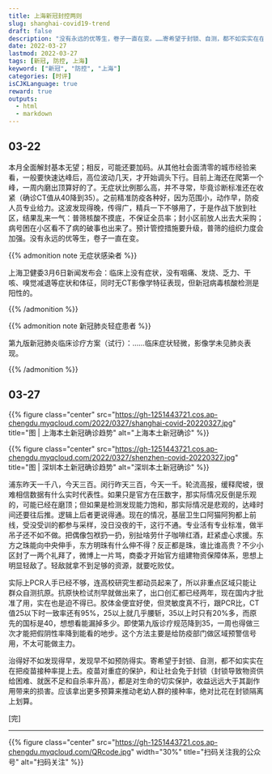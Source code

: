 ```yaml
---
title: 上海新冠封控两则
slug: shanghai-covid19-trend
draft: false
description: "没有永远的优等生，卷子一直在变。……寄希望于封锁、自测，都不如实实在在把疫苗接种率提上去。疫苗对重症的保护，和让社会免于封锁（封锁导致物资供给困难、就医不足和自杀率升高），都是对生命的切实保护，收益远远大于其副作用带来的损害。应该拿出更多预算来推动老幼人群的接种率，绝对比花在封锁隔离上划算。"
date: 2022-03-27
lastmod: 2022-03-27
tags: [新冠, 防控, 上海]
keyword: ["新冠", "防控", "上海"]
categories: [时评]
isCJKLanguage: true
reward: true
outputs:
  - html
  - markdown
---
```


## 03-22

本月全面解封基本无望；相反，可能还要加码。从其他社会面清零的城市经验来看，一般要快速达峰后，高位波动几天，才开始调头下行。目前上海还在爬第一个峰，一周内磨出顶算好的了。无症状比例那么高，并不寻常，毕竟诊断标准还在收紧（确诊CT值从40降到35）。之前精准防疫各种好，因为范围小，动作早，防疫人员专业给力。这波发现得晚，传得广，精兵一下不够用了，于是作战下放到社区，结果乱来一气：普筛核酸不摸底，不保证全员率；封小区前放人出去大采购；病号困在小区看不了病的破事也出来了。预计管控措施要升级，普筛的组织力度会加强。没有永远的优等生，卷子一直在变。

<!--more-->

{{% admonition note 无症状感染者 %}}

上海卫健委3月6日新闻发布会：临床上没有症状，没有咽痛、发烧、乏力、干咳、嗅觉减退等症状和体征，同时无CT影像学特征表现，但新冠病毒核酸检测是阳性的。

{{% /admonition %}}

{{% admonition note 新冠肺炎轻症患者 %}}

第九版新冠肺炎临床诊疗方案（试行）：……临床症状轻微，影像学未见肺炎表现。

{{% /admonition %}}

## 03-27

{{% figure class="center" src="https://gh-1251443721.cos.ap-chengdu.myqcloud.com/2022/0327/shanghai-covid-20220327.jpg" title="图 | 上海本土新冠确诊趋势" alt="上海本土新冠确诊" %}}

{{% figure class="center" src="https://gh-1251443721.cos.ap-chengdu.myqcloud.com/2022/0327/shenzhen-covid-20220327.jpg" title="图 | 深圳本土新冠确诊趋势" alt="深圳本土新冠确诊" %}}

浦东昨天一千八，今天三百。闵行昨天三百，今天一千。轮流高报，缓释爬坡，很难相信数据有什么实时代表性。如果只是官方在压数字，那实际情况反倒是乐观的，可能已经在磨顶；但如果是检测发现能力饱和，那实际情况是悲观的，达峰时间还要往后推。逻辑上后者更说得通。现在的情况，基层卫生口阿猫阿狗都上前线，受没受训的都参与采样，没日没夜的干，这行不通。专业活有专业标准，做半吊子还不如不做。把偶像包袱扔一扔，别扯啥劳什子咖啡红酒，赶紧虚心求援。东方之珠能向中央伸手，东方明珠有什么伸不得？反正都是珠，谁比谁高贵？不少小区封了一两个礼拜了，微博上一片骂，商委才开始官方组建物资保障体系，思想上明显轻敌了。轻敌就拿不到足够的资源，就要吃败仗。

实际上PCR人手已经不够，连高校研究生都动员起来了，所以非重点区域只能让群众自测抗原。抗原快检试剂早就做出来了，出口创汇都已经两年，现在国内才批准了用，实在也是迫不得已。胶体金便宜好使，但灵敏度真不行，跟PCR比，CT值25以下时一致率还有95%，25以上就几乎腰斩，35以上时只有20%多，而原先的国标是40，想想看能漏掉多少。即使第九版诊疗规范降到35，一周也得做三次才能把假阴性率降到能看的地步。这个方法主要是给防疫部门做区域预警信号用，不太可能做主力。

治得好不如发现得早，发现早不如预防得实。寄希望于封锁、自测，都不如实实在在把疫苗接种率提上去。疫苗对重症的保护，和让社会免于封锁（封锁导致物资供给困难、就医不足和自杀率升高），都是对生命的切实保护，收益远远大于其副作用带来的损害。应该拿出更多预算来推动老幼人群的接种率，绝对比花在封锁隔离上划算。

[完]

---

<!-- {% raw %} -->
{{% figure class="center" src="https://gh-1251443721.cos.ap-chengdu.myqcloud.com/QRcode.jpg" width="30%" title="扫码关注我的公众号" alt="扫码关注" %}}
<!-- {% endraw %} -->
